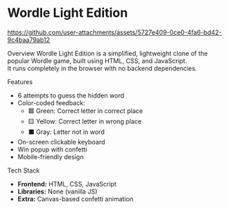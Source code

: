 
# Wordle Light Edition




https://github.com/user-attachments/assets/5727e409-0ce0-4fa6-bd42-9c4baa79ab12






Overview
Wordle Light Edition is a simplified, lightweight clone of the popular Wordle game, built using HTML, CSS, and JavaScript.  
It runs completely in the browser with no backend dependencies.

Features
- 6 attempts to guess the hidden word
- Color-coded feedback:
  - 🟩 Green: Correct letter in correct place
  - 🟨 Yellow: Correct letter in wrong place
  - ⬛ Gray: Letter not in word
- On-screen clickable keyboard
- Win popup with confetti
- Mobile-friendly design

Tech Stack
- **Frontend:** HTML, CSS, JavaScript
- **Libraries:** None (vanilla JS)
- **Extra:** Canvas-based confetti animation


